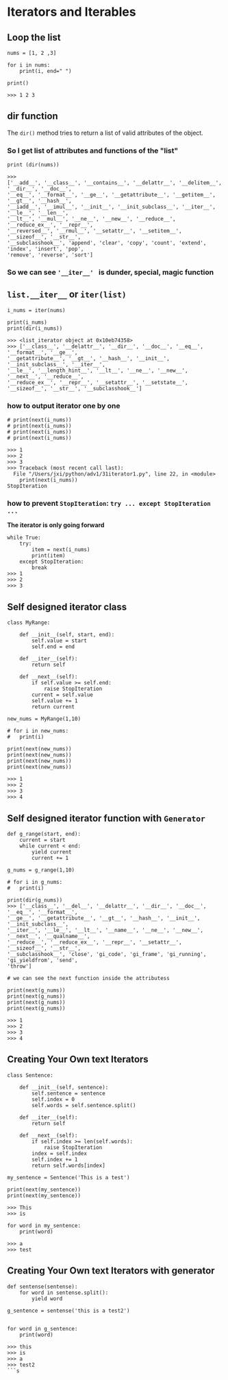 # Iterators and Iterables

## Loop the list

```
nums = [1, 2 ,3]

for i in nums:
	print(i, end=" ")

print()

>>> 1 2 3 
```

## dir function

The `dir()` method tries to return a list of valid attributes of the object.

### So I get list of attributes and functions of the "list"

```
print (dir(nums))

>>>
['__add__', '__class__', '__contains__', '__delattr__', '__delitem__', '__dir__', '__doc__', 
'__eq__', '__format__', '__ge__', '__getattribute__', '__getitem__', '__gt__', '__hash__', 
'__iadd__', '__imul__', '__init__', '__init_subclass__', '__iter__', '__le__', '__len__', 
'__lt__', '__mul__', '__ne__', '__new__', '__reduce__', '__reduce_ex__', '__repr__', 
'__reversed__', '__rmul__', '__setattr__', '__setitem__', '__sizeof__', '__str__', 
'__subclasshook__', 'append', 'clear', 'copy', 'count', 'extend', 'index', 'insert', 'pop', 
'remove', 'reverse', 'sort']
```

### So we can see `'__iter__' ` is dunder, special, magic function

## `list.__iter__` or `iter(list)`

```
i_nums = iter(nums)

print(i_nums)
print(dir(i_nums))

>>> <list_iterator object at 0x10eb74358>
>>> ['__class__', '__delattr__', '__dir__', '__doc__', '__eq__', '__format__', '__ge__', 
'__getattribute__', '__gt__', '__hash__', '__init__', '__init_subclass__', '__iter__', 
'__le__', '__length_hint__', '__lt__', '__ne__', '__new__', '__next__', '__reduce__', 
'__reduce_ex__', '__repr__', '__setattr__', '__setstate__', '__sizeof__', '__str__', '__subclasshook__']
```

### how to output iterator one by one

```
# print(next(i_nums))
# print(next(i_nums))
# print(next(i_nums))
# print(next(i_nums))

>>> 1
>>> 2
>>> 3
>>> Traceback (most recent call last):
  File "/Users/jxi/python/adv1/31iterator1.py", line 22, in <module>
    print(next(i_nums))
StopIteration
```

### how to prevent `StopIteration`: `try ... except StopIteration ...`

**The iterator is only going forward**

```
while True:
	try:
		item = next(i_nums)
		print(item)
	except StopIteration:
		break
>>> 1
>>> 2
>>> 3
```

## Self designed iterator class

```
class MyRange:

	def __init__(self, start, end):
		self.value = start
		self.end = end

	def __iter__(self):
		return self

	def __next__(self):
		if self.value >= self.end:
			raise StopIteration
		current = self.value
		self.value += 1
		return current

new_nums = MyRange(1,10)

# for i in new_nums:
# 	print(i)

print(next(new_nums))
print(next(new_nums))
print(next(new_nums))
print(next(new_nums))

>>> 1
>>> 2
>>> 3
>>> 4
```

## Self designed iterator function with `Generator`

```
def g_range(start, end):
	current = start
	while current < end:
		yield current
		current += 1

g_nums = g_range(1,10)

# for i in g_nums:
# 	print(i)

print(dir(g_nums))
>>> ['__class__', '__del__', '__delattr__', '__dir__', '__doc__', '__eq__', '__format__', 
'__ge__', '__getattribute__', '__gt__', '__hash__', '__init__', '__init_subclass__', 
'__iter__', '__le__', '__lt__', '__name__', '__ne__', '__new__', '__next__', '__qualname__', 
'__reduce__', '__reduce_ex__', '__repr__', '__setattr__', '__sizeof__', '__str__', 
'__subclasshook__', 'close', 'gi_code', 'gi_frame', 'gi_running', 'gi_yieldfrom', 'send', 
'throw']

# we can see the next function inside the attributess

print(next(g_nums))
print(next(g_nums))
print(next(g_nums))
print(next(g_nums))

>>> 1
>>> 2
>>> 3
>>> 4
```

## Creating Your Own text Iterators 

```
class Sentence:

	def __init__(self, sentence):
		self.sentence = sentence
		self.index = 0
		self.words = self.sentence.split()

	def __iter__(self):
		return self

	def __next__(self):
		if self.index >= len(self.words):
			raise StopIteration
		index = self.index
		self.index += 1
		return self.words[index]

my_sentence = Sentence('This is a test')

print(next(my_sentence))
print(next(my_sentence))

>>> This
>>> is

for word in my_sentence:
	print(word)

>>> a
>>> test
```

## Creating Your Own text Iterators with generator

```
def sentense(sentense):
	for word in sentense.split():
		yield word

g_sentence = sentense('this is a test2')


for word in g_sentence:
	print(word)	

>>> this
>>> is
>>> a
>>> test2	
```s


